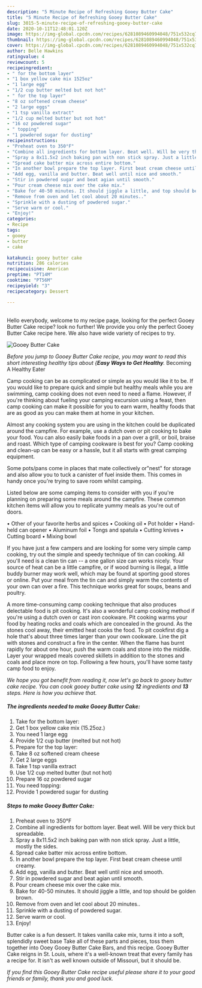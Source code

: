 ```yaml
---
description: "5 Minute Recipe of Refreshing Gooey Butter Cake"
title: "5 Minute Recipe of Refreshing Gooey Butter Cake"
slug: 3015-5-minute-recipe-of-refreshing-gooey-butter-cake
date: 2020-10-11T12:48:01.120Z
image: https://img-global.cpcdn.com/recipes/6281089460994048/751x532cq70/gooey-butter-cake-recipe-main-photo.jpg
thumbnail: https://img-global.cpcdn.com/recipes/6281089460994048/751x532cq70/gooey-butter-cake-recipe-main-photo.jpg
cover: https://img-global.cpcdn.com/recipes/6281089460994048/751x532cq70/gooey-butter-cake-recipe-main-photo.jpg
author: Belle Hawkins
ratingvalue: 4
reviewcount: 5
recipeingredient:
- " for the bottom layer"
- "1 box yellow cake mix 1525oz"
- "1 large egg"
- "1/2 cup butter melted but not hot"
- " for the top layer"
- "8 oz softened cream cheese"
- "2 large eggs"
- "1 tsp vanilla extract"
- "1/2 cup melted butter but not hot"
- "16 oz powdered sugar"
- " topping"
- "1 powdered sugar for dusting"
recipeinstructions:
- "Preheat oven to 350°F"
- "Combine all ingredients for bottom layer. Beat well. Will be very thick but spreadable."
- "Spray a 8x11.5x2 inch baking pan with non stick spray. Just a little, mostly the sides."
- "Spread cake batter mix across entire bottom."
- "In another bowl prepare the top layer. First beat cream cheese until creamy."
- "Add egg, vanilla and butter. Beat well until nice and smooth."
- "Stir in powdered sugar and beat agian until smooth."
- "Pour cream cheese mix over the cake mix."
- "Bake for 40-50 minutes. It should jiggle a little, and top should be golden brown."
- "Remove from oven and let cool about 20 minutes.."
- "Sprinkle with a dusting of powdered sugar."
- "Serve warm or cool."
- "Enjoy!"
categories:
- Recipe
tags:
- gooey
- butter
- cake

katakunci: gooey butter cake 
nutrition: 286 calories
recipecuisine: American
preptime: "PT14M"
cooktime: "PT56M"
recipeyield: "3"
recipecategory: Dessert

---
```

<br>
Hello everybody, welcome to my recipe page, looking for the perfect Gooey Butter Cake recipe? look no further! We provide you only the perfect Gooey Butter Cake recipe here. We also have wide variety of recipes to try.
<br>


![Gooey Butter Cake](https://img-global.cpcdn.com/recipes/6281089460994048/751x532cq70/gooey-butter-cake-recipe-main-photo.jpg)

<i>Before you jump to Gooey Butter Cake recipe, you may want to read this short interesting healthy tips about {<strong>Easy Ways to Get Healthy</strong>.</i>
Becoming A Healthy Eater

    
Camp cooking can be as complicated or simple as you would like it to be. If you would like to prepare quick and simple but healthy meals while you are swimming, camp cooking does not even need to need a flame. However, if you're thinking about fueling your camping excursion using a feast, then camp cooking can make it possible for you to earn warm, healthy foods that are as good as you can make them at home in your kitchen.

 Almost any cooking system you are using in the kitchen could be duplicated around the campfire. For example, use a dutch oven or pit cooking to bake your food. You can also easily bake foods in a pan over a grill, or boil, braise and roast. Which type of camping cookware is best for you? Camp cooking and clean-up can be easy or a hassle, but it all starts with great camping equipment.

Some pots/pans come in places that mate collectively or"nest" for storage and also allow you to tuck a canister of fuel inside them. This comes in handy once you're trying to save room whilst camping.

Listed below are some camping items to consider with you if you're planning on preparing some meals around the campfire. These common kitchen items will allow you to replicate yummy meals as you're out of doors.


• Other of your favorite herbs and spices
• Cooking oil
• Pot holder
• Hand-held can opener
• Aluminum foil
• Tongs and spatula
• Cutting knives
• Cutting board
• Mixing bowl


If you have just a few campers and are looking for some very simple camp cooking, try out the simple and speedy technique of tin can cooking. All you'll need is a clean tin can -- a one gallon size can works nicely. Your source of heat can be a little campfire, or if wood burning is illegal, a little buddy burner may work well, which may be found at sporting good stores or online. Put your meal from the tin can and simply warm the contents of your own can over a fire.  This technique works great for soups, beans and poultry.

A more time-consuming camp cooking technique that also produces delectable food is pit cooking.  It's also a wonderful camp cooking method if you're using a dutch oven or cast iron cookware. Pit cooking warms your food by heating rocks and coals which are concealed in the ground. As the stones cool away, their emitted heat cooks the food. To pit cookfirst dig a hole that's about three times larger than your own cookware. Line the pit with stones and construct a fire in the center. When the flame has burnt rapidly for about one hour, push the warm coals and stone into the middle. Layer your wrapped meals covered skillets in addition to the stones and coals and place more on top. Following a few hours, you'll have some tasty camp food to enjoy.


<i>We hope you got benefit from reading it, now let's go back to gooey butter cake recipe. You can cook gooey butter cake using <strong>12</strong> ingredients and <strong>13</strong> steps. Here is how you achieve that.
</i>

##### The ingredients needed to make Gooey Butter Cake:

1. Take  for the bottom layer:
1. Get 1 box yellow cake mix (15.25oz.)
1. You need 1 large egg
1. Provide 1/2 cup butter (melted but not hot)
1. Prepare  for the top layer:
1. Take 8 oz softened cream cheese
1. Get 2 large eggs
1. Take 1 tsp vanilla extract
1. Use 1/2 cup melted butter (but not hot)
1. Prepare 16 oz powdered sugar
1. You need  topping:
1. Provide 1 powdered sugar for dusting


##### Steps to make Gooey Butter Cake:

1. Preheat oven to 350°F
1. Combine all ingredients for bottom layer. Beat well. Will be very thick but spreadable.
1. Spray a 8x11.5x2 inch baking pan with non stick spray. Just a little, mostly the sides.
1. Spread cake batter mix across entire bottom.
1. In another bowl prepare the top layer. First beat cream cheese until creamy.
1. Add egg, vanilla and butter. Beat well until nice and smooth.
1. Stir in powdered sugar and beat agian until smooth.
1. Pour cream cheese mix over the cake mix.
1. Bake for 40-50 minutes. It should jiggle a little, and top should be golden brown.
1. Remove from oven and let cool about 20 minutes..
1. Sprinkle with a dusting of powdered sugar.
1. Serve warm or cool.
1. Enjoy!


Butter cake is a fun dessert. It takes vanilla cake mix, turns it into a soft, splendidly sweet base Take all of these parts and pieces, toss them together into Ooey Gooey Butter Cake Bars, and this recipe. Gooey Butter Cake reigns in St. Louis, where it&#39;s a well-known treat that every family has a recipe for. It isn&#39;t as well known outside of Missouri, but it should be. 

<i>If you find this Gooey Butter Cake recipe useful please share it to your good friends or family, thank you and good luck.</i>
